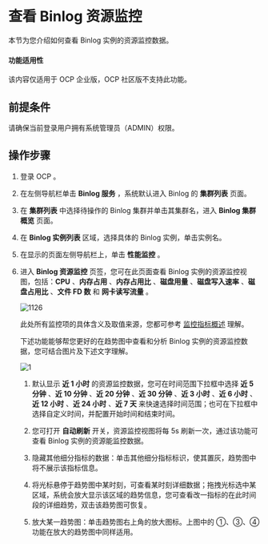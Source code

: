 # 查看 Binlog 资源监控

本节为您介绍如何查看 Binlog 实例的资源监控数据。

<main id="notice" type='notice'>
<h4>功能适用性</h4>
<p>该内容仅适用于 OCP 企业版，OCP 社区版不支持此功能。</p>
</main>

## 前提条件

请确保当前登录用户拥有系统管理员（ADMIN）权限。

## 操作步骤

1. 登录 OCP 。

2. 在左侧导航栏单击 **Binlog 服务** ，系统默认进入 Binlog 的 **集群列表** 页面。

3. 在 **集群列表** 中选择待操作的 Binlog 集群并单击其集群名，进入 **Binlog 集群概览** 页面。

4. 在 **Binlog 实例列表** 区域，选择具体的 Binlog 实例，单击实例名。

5. 在显示的页面左侧导航栏上，单击 **性能监控** 。

6. 进入 **Binlog 资源监控** 页签，您可在此页面查看 Binlog 实例的资源监控视图，包括：**CPU** 、**内存占用** 、**内存占用比** 、**磁盘用量** 、**磁盘写入速率** 、**磁盘占用比** 、**文件 FD 数** 和 **网卡读写流量** 。

   ![1126](https://obbusiness-private.oss-cn-shanghai.aliyuncs.com/doc/img/ocp/431/binlog%E8%B5%84%E6%BA%90%E7%9B%91%E6%8E%A7%E8%A7%86%E5%9B%BE.png)

   此处所有监控项的具体含义及取值来源，您都可参考 [监控指标概述](../../1900.reference-guide/300.monitoring-indicator-reference/100.overview-of-metrics.md) 理解。

   下述功能能够帮您更好的在趋势图中查看和分析 Binlog 实例的资源监控数据，您可结合图片及下述文字理解。

   ![1](https://obbusiness-private.oss-cn-shanghai.aliyuncs.com/doc/img/ocp/431/binlog%E8%B5%84%E6%BA%90%E7%9B%91%E6%8E%A7%E8%AF%A6%E8%A7%A3.png)

   1. 默认显示 **近 1 小时** 的资源监控数据，您可在时间范围下拉框中选择 **近 5 分钟** 、**近 10 分钟** 、**近 20 分钟** 、**近 30 分钟** 、**近 3 小时** 、**近 6 小时** 、**近 12 小时** 、**近 24 小时** 、**近 7 天** 来快速选择时间范围；也可在下拉框中选择自定义时间，并配置开始时间和结束时间。

   2. 您可打开 **自动刷新** 开关，资源监控视图将每 5s 刷新一次，通过该功能可查看 Binlog 实例的资源能监控数据。

   3. 隐藏其他细分指标的数据：单击其他细分指标标识，使其置灰，趋势图中将不展示该指标信息。

   4. 将光标悬停于趋势图中某时刻，可查看某时刻详细数据；拖拽光标选中某区域，系统会放大显示该区域的趋势信息，您可查看改一指标的在此时间段的详细趋势，双击该趋势图可恢复。

   5. 放大某一趋势图：单击趋势图右上角的放大图标。上图中的 ①、③、④ 功能在放大的趋势图中同样适用。
